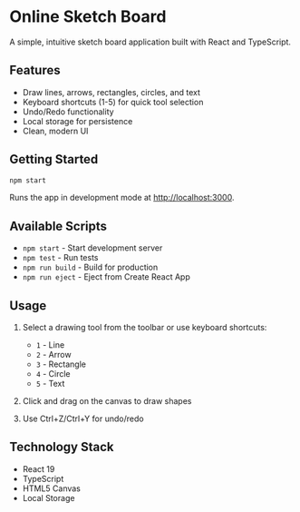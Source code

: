 # Online Sketch Board

A simple, intuitive sketch board application built with React and TypeScript.

## Features

- Draw lines, arrows, rectangles, circles, and text
- Keyboard shortcuts (1-5) for quick tool selection
- Undo/Redo functionality
- Local storage for persistence
- Clean, modern UI

## Getting Started

```bash
npm start
```

Runs the app in development mode at [http://localhost:3000](http://localhost:3000).

## Available Scripts

- `npm start` - Start development server
- `npm test` - Run tests
- `npm run build` - Build for production
- `npm run eject` - Eject from Create React App

## Usage

1. Select a drawing tool from the toolbar or use keyboard shortcuts:
   - `1` - Line
   - `2` - Arrow
   - `3` - Rectangle
   - `4` - Circle
   - `5` - Text

2. Click and drag on the canvas to draw shapes
3. Use Ctrl+Z/Ctrl+Y for undo/redo

## Technology Stack

- React 19
- TypeScript
- HTML5 Canvas
- Local Storage
